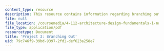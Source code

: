 ```yaml
---
content_type: resource
description: This resource contains information regarding branching out.
file: null
file_location: /coursemedia/4-112-architecture-design-fundamentals-i-nano-machines-fall-2012/79c746f939bd93972fd1def623a258e7_MIT4_112F12_Doc_Ex3_MG.pdf
file_type: application/pdf
resourcetype: Document
title: 'Project 3: Branching Out'
uid: 79c746f9-39bd-9397-2fd1-def623a258e7
---
```

